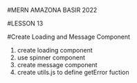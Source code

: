 #MERN AMAZONA BASIR 2022

#LESSON 13

#Create Loading and Message Component

1. create loading component
2. use spinner component
3. create message component
4. create utils.js to define getError fuction
